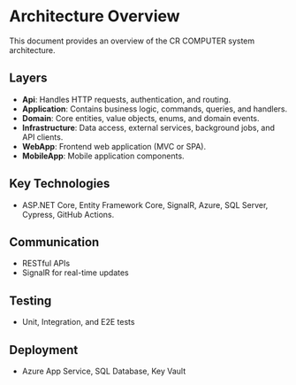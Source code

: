 # Architecture Overview

This document provides an overview of the CR COMPUTER system architecture.

## Layers
- **Api**: Handles HTTP requests, authentication, and routing.
- **Application**: Contains business logic, commands, queries, and handlers.
- **Domain**: Core entities, value objects, enums, and domain events.
- **Infrastructure**: Data access, external services, background jobs, and API clients.
- **WebApp**: Frontend web application (MVC or SPA).
- **MobileApp**: Mobile application components.

## Key Technologies
- ASP.NET Core, Entity Framework Core, SignalR, Azure, SQL Server, Cypress, GitHub Actions.

## Communication
- RESTful APIs
- SignalR for real-time updates

## Testing
- Unit, Integration, and E2E tests

## Deployment
- Azure App Service, SQL Database, Key Vault
